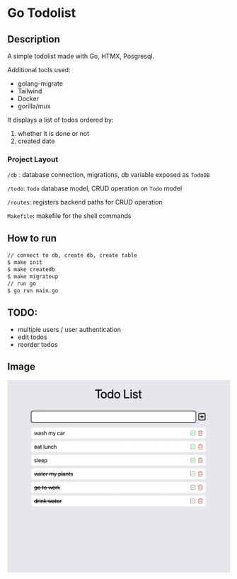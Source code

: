 # Go Todolist

## Description
A simple todolist made with Go, HTMX, Posgresql. 

Additional tools used: 
- golang-migrate
- Tailwind
- Docker
- gorilla/mux

It displays a list of todos ordered by:
  1) whether it is done or not
  2) created date



### Project Layout
`/db` : database connection, migrations, db variable exposed as `TodoDB`

`/todo`: `Todo` database model, CRUD operation on `Todo` model

`/routes`: registers backend paths for CRUD operation

`Makefile`: makefile for the shell commands

## How to run
```
// connect to db, create db, create table
$ make init
$ make createdb
$ make migrateup
// run go
$ go run main.go
```

## TODO:
- multiple users / user authentication
- edit todos
- reorder todos

## Image
![todo](/img/todo.png)
